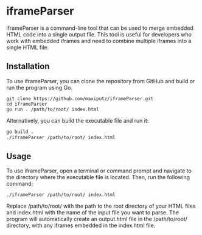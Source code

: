 # iframeParser

iframeParser is a command-line tool that can be used to merge embedded HTML code into a single output file. This tool is useful for developers who work with embedded iframes and need to combine multiple iframes into a single HTML file.

## Installation

To use iframeParser, you can clone the repository from GitHub and build or run the program using Go.
```
git clone https://github.com/maxiputz/iframeParser.git
cd iframeParser
go run . /path/to/root/ index.html
```

Alternatively, you can build the executable file and run it:
```bash
go build .
./iframeParser /path/to/root/ index.html
```

## Usage

To use iframeParser, open a terminal or command prompt and navigate to the directory where the executable file is located. Then, run the following command:
```
./iframeParser /path/to/root/ index.html
```

Replace /path/to/root/ with the path to the root directory of your HTML files and index.html with the name of the input file you want to parse.
The program will automatically create an output.html file in the /path/to/root/ directory, with any iframes embedded in the index.html file.
